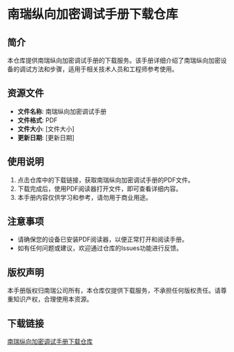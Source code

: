 # 南瑞纵向加密调试手册下载仓库

## 简介
本仓库提供南瑞纵向加密调试手册的下载服务。该手册详细介绍了南瑞纵向加密设备的调试方法和步骤，适用于相关技术人员和工程师参考使用。

## 资源文件
- **文件名称**: 南瑞纵向加密调试手册
- **文件格式**: PDF
- **文件大小**: [文件大小]
- **更新日期**: [更新日期]

## 使用说明
1. 点击仓库中的下载链接，获取南瑞纵向加密调试手册的PDF文件。
2. 下载完成后，使用PDF阅读器打开文件，即可查看详细内容。
3. 本手册内容仅供学习和参考，请勿用于商业用途。

## 注意事项
- 请确保您的设备已安装PDF阅读器，以便正常打开和阅读手册。
- 如有任何问题或建议，欢迎通过仓库的Issues功能进行反馈。

## 版权声明
本手册版权归南瑞公司所有，本仓库仅提供下载服务，不承担任何版权责任。请尊重知识产权，合理使用本资源。

## 下载链接

[南瑞纵向加密调试手册下载仓库](https://pan.quark.cn/s/649c7bf706f2)